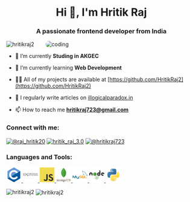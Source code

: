 <h1 align="center">Hi 👋, I'm Hritik Raj</h1>
<h3 align="center">A passionate frontend developer from India</h3>

<img class="abc" align="right" alt="coding" width="400" src="https://user-images.githubusercontent.com/55389276/140866485-8fb1c876-9a8f-4d6a-98dc-08c4981eaf70.gif" style="border-radius:20px;" >

<p align="left"> <img src="https://komarev.com/ghpvc/?username=hritikraj2&label=Profile%20views&color=0e75b6&style=flat" alt="hritikraj2" /> </p>

- 🔭 I’m currently **Studing in AKGEC**

- 🌱 I’m currently learning **Web Development**

- 👨‍💻 All of my projects are available at [https://github.com/HritikRaj2](https://github.com/HritikRaj2)

- 📝 I regularly write articles on [illogicalparadox.in](illogicalparadox.in)

- 📫 How to reach me **hritikraj723@gmail.com**

<h3 align="left">Connect with me:</h3>
<p align="left">
<a href="https://twitter.com/@raj_hritik20" target="blank"><img align="center" src="https://raw.githubusercontent.com/rahuldkjain/github-profile-readme-generator/master/src/images/icons/Social/twitter.svg" alt="@raj_hritik20" height="30" width="40" /></a>
<a href="https://instagram.com/hritik_raj_3.0" target="blank"><img align="center" src="https://raw.githubusercontent.com/rahuldkjain/github-profile-readme-generator/master/src/images/icons/Social/instagram.svg" alt="hritik_raj_3.0" height="30" width="40" /></a>
<a href="https://www.hackerrank.com/@hritikraj723" target="blank"><img align="center" src="https://raw.githubusercontent.com/rahuldkjain/github-profile-readme-generator/master/src/images/icons/Social/hackerrank.svg" alt="@hritikraj723" height="30" width="40" /></a>
</p>

<h3 align="left">Languages and Tools:</h3>
<p align="left"> <a href="https://www.cprogramming.com/" target="_blank" rel="noreferrer"> <img src="https://raw.githubusercontent.com/devicons/devicon/master/icons/c/c-original.svg" alt="c" width="40" height="40"/> </a> <a href="https://expressjs.com" target="_blank" rel="noreferrer"> <img src="https://raw.githubusercontent.com/devicons/devicon/master/icons/express/express-original-wordmark.svg" alt="express" width="40" height="40"/> </a> <a href="https://developer.mozilla.org/en-US/docs/Web/JavaScript" target="_blank" rel="noreferrer"> <img src="https://raw.githubusercontent.com/devicons/devicon/master/icons/javascript/javascript-original.svg" alt="javascript" width="40" height="40"/> </a> <a href="https://www.mongodb.com/" target="_blank" rel="noreferrer"> <img src="https://raw.githubusercontent.com/devicons/devicon/master/icons/mongodb/mongodb-original-wordmark.svg" alt="mongodb" width="40" height="40"/> </a> <a href="https://www.mysql.com/" target="_blank" rel="noreferrer"> <img src="https://raw.githubusercontent.com/devicons/devicon/master/icons/mysql/mysql-original-wordmark.svg" alt="mysql" width="40" height="40"/> </a> <a href="https://nodejs.org" target="_blank" rel="noreferrer"> <img src="https://raw.githubusercontent.com/devicons/devicon/master/icons/nodejs/nodejs-original-wordmark.svg" alt="nodejs" width="40" height="40"/> </a> <a href="https://www.python.org" target="_blank" rel="noreferrer"> <img src="https://raw.githubusercontent.com/devicons/devicon/master/icons/python/python-original.svg" alt="python" width="40" height="40"/> </a> </p>

<p><img align="left" src="https://github-readme-stats.vercel.app/api/top-langs?username=hritikraj2&show_icons=true&locale=en&layout=compact" alt="hritikraj2" /></p>

<p>&nbsp;<img align="center" src="https://github-readme-stats.vercel.app/api?username=hritikraj2&show_icons=true&locale=en" alt="hritikraj2" /></p>

